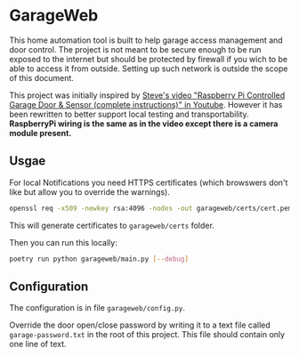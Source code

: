 # GarageWeb

This home automation tool is built to help garage access management and
door control. The project is not meant to be secure enough to be run 
exposed to the internet but should be protected by firewall if you wich
to be able to access it from outside. Setting up such network is outside 
the scope of this document.

This project was initially inspired by [Steve's video  "Raspberry Pi Controlled Garage Door & Sensor (complete instructions)" in Youtube](https://youtu.be/Fcx6wANw9KM). However it has been rewritten
to better support local testing and transportability. **RaspberryPi wiring is the same as in the video except there is a camera module present.**

## Usgae

For local Notifications you need HTTPS certificates (which browswers don't like but allow you to override the warnings). 

```sh
openssl req -x509 -newkey rsa:4096 -nodes -out garageweb/certs/cert.pem -keyout garageweb/certs/key.pem -days 365
```

This will generate certificates to `garageweb/certs` folder.

Then you can run this locally:

```sh
poetry run python garageweb/main.py [--debug]
```

## Configuration

The configuration is in file `garageweb/config.py`.

Override the door open/close password by writing it to a text file called
`garage-password.txt` in the root of this project. This file should contain only one line of text.
